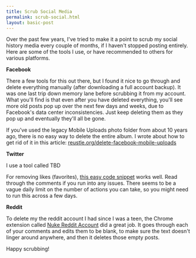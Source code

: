```yaml
---
title: Scrub Social Media
permalink: scrub-social.html
layout: basic-post
---
```


Over the past few years, I've tried to make it a point to scrub my social history media every couple of months, if I haven't stopped posting entirely. Here are some of the tools I use, or have recommended to others for various platforms.

**Facebook**

There a few tools for this out there, but I found it nice to go through and delete everything manually (after downloading a full account backup). It was one last trip down memory lane before scrubbing it from my account. What you'll find is that even after you have deleted everything, you'll see more old posts pop up over the next few days and weeks, due to Facebook's data center inconsistencies. Just keep deleting them as they pop up and eventually they'll all be gone.

If you've used the legacy Mobile Uploads photo folder from about 10 years ago, there is no easy way to delete the entire album. I wrote about how to get rid of it in this article: [reustle.org/delete-facebook-mobile-uploads](https://reustle.org/delete-facebook-mobile-uploads)


**Twitter**

I use a tool called TBD

For removing likes (favorites), [this easy code snippet](https://gist.github.com/aymericbeaumet/d1d6799a1b765c3c8bc0b675b1a1547d) works well. Read through the comments if you run into any issues. There seems to be a vague daily limit on the number of actions you can take, so you might need to run this across a few days.


**Reddit**

To delete my the reddit account I had since I was a teen, the Chrome extension called [Nuke Reddit Account](https://chrome.google.com/webstore/detail/nuke-reddit-history/aclagjkmidmkcdhkhlicmgkgmpgccaod?hl=en) did a great job. It goes through each of your comments and edits them to be blank, to make sure the text doesn't linger around anywhere, and then it deletes those empty posts.

Happy scrubbing!
